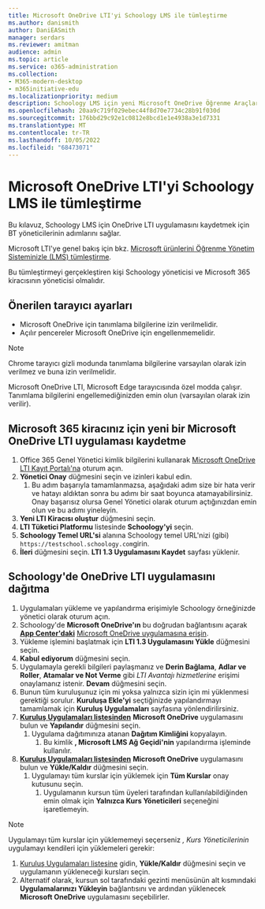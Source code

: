 ```yaml
---
title: Microsoft OneDrive LTI'yi Schoology LMS ile tümleştirme
ms.author: danismith
author: DaniEASmith
manager: serdars
ms.reviewer: amitman
audience: admin
ms.topic: article
ms.service: o365-administration
ms.collection:
- M365-modern-desktop
- m365initiative-edu
ms.localizationpriority: medium
description: Schoology LMS için yeni Microsoft OneDrive Öğrenme Araçları Birlikte Çalışabilirlik Uygulaması ile ödevler oluşturun ve notlayın, kurs içeriğini derleyin ve dosyalar üzerinde gerçek zamanlı olarak işbirliği yapın.
ms.openlocfilehash: 20aa9c719f029ebec44f8d70e7734c28b91f030d
ms.sourcegitcommit: 176bbd29c92e1c0812e8bcd1e1e4938a3e1d7331
ms.translationtype: MT
ms.contentlocale: tr-TR
ms.lasthandoff: 10/05/2022
ms.locfileid: "68473071"
---
```

# <a name="integrate-microsoft-onedrive-lti-with-the-schoology-lms"></a>Microsoft OneDrive LTI'yi Schoology LMS ile tümleştirme

Bu kılavuz, Schoology LMS için OneDrive LTI uygulamasını kaydetmek için BT yöneticilerinin adımlarını sağlar.

Microsoft LTI'ye genel bakış için bkz. [Microsoft ürünlerini Öğrenme Yönetim Sisteminizle (LMS) tümleştirme](index.md).

Bu tümleştirmeyi gerçekleştiren kişi Schoology yöneticisi ve Microsoft 365 kiracısının yöneticisi olmalıdır.

## <a name="recommended-browser-settings"></a>Önerilen tarayıcı ayarları

- Microsoft OneDrive için tanımlama bilgilerine izin verilmelidir.
- Açılır pencereler Microsoft OneDrive için engellenmemelidir.

> [!NOTE]
> Chrome tarayıcı gizli modunda tanımlama bilgilerine varsayılan olarak izin verilmez ve buna izin verilmelidir.
>
> Microsoft OneDrive LTI, Microsoft Edge tarayıcısında özel modda çalışır. Tanımlama bilgilerini engellemediğinizden emin olun (varsayılan olarak izin verilir).

## <a name="register-a-new-microsoft-onedrive-lti-app-for-your-microsoft-365-tenant"></a>Microsoft 365 kiracınız için yeni bir Microsoft OneDrive LTI uygulaması kaydetme

1. Office 365 Genel Yönetici kimlik bilgilerini kullanarak [Microsoft OneDrive LTI Kayıt Portalı'na](https://onedrivelti.microsoft.com/admin) oturum açın.
1. **Yönetici Onay** düğmesini seçin ve izinleri kabul edin.
    1. Bu adım başarıyla tamamlanmazsa, aşağıdaki adım size bir hata verir ve hatayı aldıktan sonra bu adımı bir saat boyunca atamayabilirsiniz. Onay başarısız olursa Genel Yönetici olarak oturum açtığınızdan emin olun ve bu adımı yineleyin.
1. **Yeni LTI Kiracısı oluştur** düğmesini seçin.
1. **LTI Tüketici Platformu** listesinde **Schoology'yi** seçin.
1. **Schoology Temel URL'si** alanına Schoology temel URL'nizi (gibi) `https://testschool.schoology.com`girin.
1. **İleri** düğmesini seçin. **LTI 1.3 Uygulamasını Kaydet** sayfası yüklenir.

## <a name="deploy-the-onedrive-lti-app-in-schoology"></a>Schoology'de OneDrive LTI uygulamasını dağıtma

1. Uygulamaları yükleme ve yapılandırma erişimiyle Schoology örneğinizde yönetici olarak oturum açın.
1. Schoology'de **Microsoft OneDrive'ın** bu doğrudan bağlantısını açarak [**App Center'daki**](https://app.schoology.com/apps) [Microsoft OneDrive uygulamasına erişin](https://app.schoology.com/apps/profile/5910037138).
1. Yükleme işlemini başlatmak için **LTI 1.3 Uygulamasını Yükle** düğmesini seçin.
1. **Kabul ediyorum** düğmesini seçin.
1. Uygulamayla gerekli bilgileri paylaşmanız ve **Derin Bağlama**, **Adlar ve Roller**, **Atamalar ve Not Verme** gibi *LTI Avantajı hizmetlerine* erişimi onaylamanız istenir. **Devam** düğmesini seçin.
1. Bunun tüm kuruluşunuz için mi yoksa yalnızca sizin için mi yüklenmesi gerektiği sorulur. **Kuruluşa Ekle'yi** seçtiğinizde yapılandırmayı tamamlamak için **Kuruluş Uygulamaları** sayfasına yönlendirilirsiniz.
1. [**Kuruluş Uygulamaları listesinden**](https://app.schoology.com/apps/school_apps) **Microsoft OneDrive** uygulamasını bulun ve **Yapılandır** düğmesini seçin.
    1. Uygulama dağıtımınıza atanan **Dağıtım Kimliğini** kopyalayın.
        1. Bu kimlik **, Microsoft LMS Ağ Geçidi'nin** yapılandırma işleminde kullanılır.
1. [**Kuruluş Uygulamaları listesinden**](https://app.schoology.com/apps/school_apps) **Microsoft OneDrive** uygulamasını bulun ve **Yükle/Kaldır** düğmesini seçin.
    1. Uygulamayı tüm kurslar için yüklemek için **Tüm Kurslar** onay kutusunu seçin.
        1. Uygulamanın kursun tüm üyeleri tarafından kullanılabildiğinden emin olmak için **Yalnızca Kurs Yöneticileri** seçeneğini işaretlemeyin.

> [!NOTE]
> Uygulamayı tüm kurslar için yüklememeyi seçerseniz *, Kurs Yöneticilerinin* uygulamayı kendileri için yüklemeleri gerekir:
>
> 1. [Kuruluş Uygulamaları listesine](https://app.schoology.com/apps/school_apps) gidin, **Yükle/Kaldır** düğmesini seçin ve uygulamanın yükleneceği kursları seçin.
> 1. Alternatif olarak, kursun sol tarafındaki gezinti menüsünün alt kısmındaki **Uygulamalarınızı Yükleyin** bağlantısını ve ardından yüklenecek **Microsoft OneDrive** uygulamasını seçebilirler.
